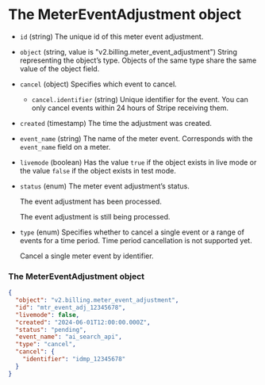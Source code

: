 # The MeterEventAdjustment object

- `id` (string)
  The unique id of this meter event adjustment.

- `object` (string, value is "v2.billing.meter_event_adjustment")
  String representing the object’s type. Objects of the same type share the same value of the object field.

- `cancel` (object)
  Specifies which event to cancel.

  - `cancel.identifier` (string)
    Unique identifier for the event. You can only cancel events within 24 hours of Stripe receiving them.

- `created` (timestamp)
  The time the adjustment was created.

- `event_name` (string)
  The name of the meter event. Corresponds with the `event_name` field on a meter.

- `livemode` (boolean)
  Has the value `true` if the object exists in live mode or the value `false` if the object exists in test mode.

- `status` (enum)
  The meter event adjustment’s status.

  The event adjustment has been processed.

  The event adjustment is still being processed.

- `type` (enum)
  Specifies whether to cancel a single event or a range of events for a time period. Time period cancellation is not supported yet.

  Cancel a single meter event by identifier.

### The MeterEventAdjustment object

```json
{
  "object": "v2.billing.meter_event_adjustment",
  "id": "mtr_event_adj_12345678",
  "livemode": false,
  "created": "2024-06-01T12:00:00.000Z",
  "status": "pending",
  "event_name": "ai_search_api",
  "type": "cancel",
  "cancel": {
    "identifier": "idmp_12345678"
  }
}
```